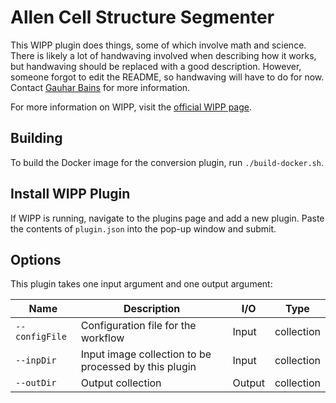 # Allen Cell Structure Segmenter

This WIPP plugin does things, some of which involve math and science. There is likely a lot of handwaving involved when describing how it works, but handwaving should be replaced with a good description. However, someone forgot to edit the README, so handwaving will have to do for now. Contact [Gauhar Bains](mailto:gauhar.bains@labshare.org) for more information.

For more information on WIPP, visit the [official WIPP page](https://isg.nist.gov/deepzoomweb/software/wipp).

## Building

To build the Docker image for the conversion plugin, run
`./build-docker.sh`.

## Install WIPP Plugin

If WIPP is running, navigate to the plugins page and add a new plugin. Paste the contents of `plugin.json` into the pop-up window and submit.

## Options

This plugin takes one input argument and one output argument:

| Name          | Description             | I/O    | Type   |
|---------------|-------------------------|--------|--------|
| `--configFile` | Configuration file for the workflow | Input | collection |
| `--inpDir` | Input image collection to be processed by this plugin | Input | collection |
| `--outDir` | Output collection | Output | collection |

